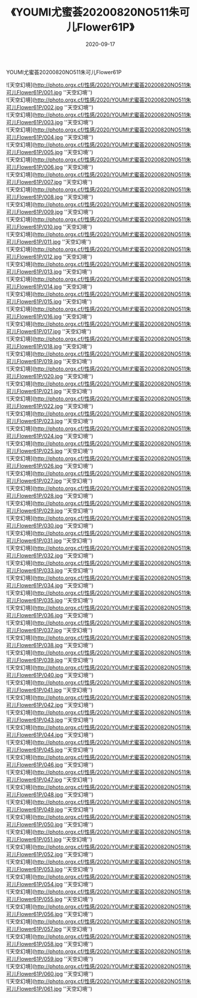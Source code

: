 ﻿---
layout: post
title: 《YOUMI尤蜜荟20200820NO511朱可儿Flower61P》
date: 2020-09-17
img: http://photo.orgx.cf/性感/2020/YOUMI尤蜜荟20200820NO511朱可儿Flower61P/000.jpg
tags: [美女,性感,泳衣]
---

YOUMI尤蜜荟20200820NO511朱可儿Flower61P



![天空幻境](http://photo.orgx.cf/性感/2020/YOUMI尤蜜荟20200820NO511朱可儿Flower61P/001.jpg ''天空幻境'')<br>
![天空幻境](http://photo.orgx.cf/性感/2020/YOUMI尤蜜荟20200820NO511朱可儿Flower61P/002.jpg ''天空幻境'')<br>
![天空幻境](http://photo.orgx.cf/性感/2020/YOUMI尤蜜荟20200820NO511朱可儿Flower61P/003.jpg ''天空幻境'')<br>
![天空幻境](http://photo.orgx.cf/性感/2020/YOUMI尤蜜荟20200820NO511朱可儿Flower61P/004.jpg ''天空幻境'')<br>
![天空幻境](http://photo.orgx.cf/性感/2020/YOUMI尤蜜荟20200820NO511朱可儿Flower61P/005.jpg ''天空幻境'')<br>
![天空幻境](http://photo.orgx.cf/性感/2020/YOUMI尤蜜荟20200820NO511朱可儿Flower61P/006.jpg ''天空幻境'')<br>
![天空幻境](http://photo.orgx.cf/性感/2020/YOUMI尤蜜荟20200820NO511朱可儿Flower61P/007.jpg ''天空幻境'')<br>
![天空幻境](http://photo.orgx.cf/性感/2020/YOUMI尤蜜荟20200820NO511朱可儿Flower61P/008.jpg ''天空幻境'')<br>
![天空幻境](http://photo.orgx.cf/性感/2020/YOUMI尤蜜荟20200820NO511朱可儿Flower61P/009.jpg ''天空幻境'')<br>
![天空幻境](http://photo.orgx.cf/性感/2020/YOUMI尤蜜荟20200820NO511朱可儿Flower61P/010.jpg ''天空幻境'')<br>
![天空幻境](http://photo.orgx.cf/性感/2020/YOUMI尤蜜荟20200820NO511朱可儿Flower61P/011.jpg ''天空幻境'')<br>
![天空幻境](http://photo.orgx.cf/性感/2020/YOUMI尤蜜荟20200820NO511朱可儿Flower61P/012.jpg ''天空幻境'')<br>
![天空幻境](http://photo.orgx.cf/性感/2020/YOUMI尤蜜荟20200820NO511朱可儿Flower61P/013.jpg ''天空幻境'')<br>
![天空幻境](http://photo.orgx.cf/性感/2020/YOUMI尤蜜荟20200820NO511朱可儿Flower61P/014.jpg ''天空幻境'')<br>
![天空幻境](http://photo.orgx.cf/性感/2020/YOUMI尤蜜荟20200820NO511朱可儿Flower61P/015.jpg ''天空幻境'')<br>
![天空幻境](http://photo.orgx.cf/性感/2020/YOUMI尤蜜荟20200820NO511朱可儿Flower61P/016.jpg ''天空幻境'')<br>
![天空幻境](http://photo.orgx.cf/性感/2020/YOUMI尤蜜荟20200820NO511朱可儿Flower61P/017.jpg ''天空幻境'')<br>
![天空幻境](http://photo.orgx.cf/性感/2020/YOUMI尤蜜荟20200820NO511朱可儿Flower61P/018.jpg ''天空幻境'')<br>
![天空幻境](http://photo.orgx.cf/性感/2020/YOUMI尤蜜荟20200820NO511朱可儿Flower61P/019.jpg ''天空幻境'')<br>
![天空幻境](http://photo.orgx.cf/性感/2020/YOUMI尤蜜荟20200820NO511朱可儿Flower61P/020.jpg ''天空幻境'')<br>
![天空幻境](http://photo.orgx.cf/性感/2020/YOUMI尤蜜荟20200820NO511朱可儿Flower61P/021.jpg ''天空幻境'')<br>
![天空幻境](http://photo.orgx.cf/性感/2020/YOUMI尤蜜荟20200820NO511朱可儿Flower61P/022.jpg ''天空幻境'')<br>
![天空幻境](http://photo.orgx.cf/性感/2020/YOUMI尤蜜荟20200820NO511朱可儿Flower61P/023.jpg ''天空幻境'')<br>
![天空幻境](http://photo.orgx.cf/性感/2020/YOUMI尤蜜荟20200820NO511朱可儿Flower61P/024.jpg ''天空幻境'')<br>
![天空幻境](http://photo.orgx.cf/性感/2020/YOUMI尤蜜荟20200820NO511朱可儿Flower61P/025.jpg ''天空幻境'')<br>
![天空幻境](http://photo.orgx.cf/性感/2020/YOUMI尤蜜荟20200820NO511朱可儿Flower61P/026.jpg ''天空幻境'')<br>
![天空幻境](http://photo.orgx.cf/性感/2020/YOUMI尤蜜荟20200820NO511朱可儿Flower61P/027.jpg ''天空幻境'')<br>
![天空幻境](http://photo.orgx.cf/性感/2020/YOUMI尤蜜荟20200820NO511朱可儿Flower61P/028.jpg ''天空幻境'')<br>
![天空幻境](http://photo.orgx.cf/性感/2020/YOUMI尤蜜荟20200820NO511朱可儿Flower61P/029.jpg ''天空幻境'')<br>
![天空幻境](http://photo.orgx.cf/性感/2020/YOUMI尤蜜荟20200820NO511朱可儿Flower61P/030.jpg ''天空幻境'')<br>
![天空幻境](http://photo.orgx.cf/性感/2020/YOUMI尤蜜荟20200820NO511朱可儿Flower61P/031.jpg ''天空幻境'')<br>
![天空幻境](http://photo.orgx.cf/性感/2020/YOUMI尤蜜荟20200820NO511朱可儿Flower61P/032.jpg ''天空幻境'')<br>
![天空幻境](http://photo.orgx.cf/性感/2020/YOUMI尤蜜荟20200820NO511朱可儿Flower61P/033.jpg ''天空幻境'')<br>
![天空幻境](http://photo.orgx.cf/性感/2020/YOUMI尤蜜荟20200820NO511朱可儿Flower61P/034.jpg ''天空幻境'')<br>
![天空幻境](http://photo.orgx.cf/性感/2020/YOUMI尤蜜荟20200820NO511朱可儿Flower61P/035.jpg ''天空幻境'')<br>
![天空幻境](http://photo.orgx.cf/性感/2020/YOUMI尤蜜荟20200820NO511朱可儿Flower61P/036.jpg ''天空幻境'')<br>
![天空幻境](http://photo.orgx.cf/性感/2020/YOUMI尤蜜荟20200820NO511朱可儿Flower61P/037.jpg ''天空幻境'')<br>
![天空幻境](http://photo.orgx.cf/性感/2020/YOUMI尤蜜荟20200820NO511朱可儿Flower61P/038.jpg ''天空幻境'')<br>
![天空幻境](http://photo.orgx.cf/性感/2020/YOUMI尤蜜荟20200820NO511朱可儿Flower61P/039.jpg ''天空幻境'')<br>
![天空幻境](http://photo.orgx.cf/性感/2020/YOUMI尤蜜荟20200820NO511朱可儿Flower61P/040.jpg ''天空幻境'')<br>
![天空幻境](http://photo.orgx.cf/性感/2020/YOUMI尤蜜荟20200820NO511朱可儿Flower61P/041.jpg ''天空幻境'')<br>
![天空幻境](http://photo.orgx.cf/性感/2020/YOUMI尤蜜荟20200820NO511朱可儿Flower61P/042.jpg ''天空幻境'')<br>
![天空幻境](http://photo.orgx.cf/性感/2020/YOUMI尤蜜荟20200820NO511朱可儿Flower61P/043.jpg ''天空幻境'')<br>
![天空幻境](http://photo.orgx.cf/性感/2020/YOUMI尤蜜荟20200820NO511朱可儿Flower61P/044.jpg ''天空幻境'')<br>
![天空幻境](http://photo.orgx.cf/性感/2020/YOUMI尤蜜荟20200820NO511朱可儿Flower61P/045.jpg ''天空幻境'')<br>
![天空幻境](http://photo.orgx.cf/性感/2020/YOUMI尤蜜荟20200820NO511朱可儿Flower61P/046.jpg ''天空幻境'')<br>
![天空幻境](http://photo.orgx.cf/性感/2020/YOUMI尤蜜荟20200820NO511朱可儿Flower61P/047.jpg ''天空幻境'')<br>
![天空幻境](http://photo.orgx.cf/性感/2020/YOUMI尤蜜荟20200820NO511朱可儿Flower61P/048.jpg ''天空幻境'')<br>
![天空幻境](http://photo.orgx.cf/性感/2020/YOUMI尤蜜荟20200820NO511朱可儿Flower61P/049.jpg ''天空幻境'')<br>
![天空幻境](http://photo.orgx.cf/性感/2020/YOUMI尤蜜荟20200820NO511朱可儿Flower61P/050.jpg ''天空幻境'')<br>
![天空幻境](http://photo.orgx.cf/性感/2020/YOUMI尤蜜荟20200820NO511朱可儿Flower61P/051.jpg ''天空幻境'')<br>
![天空幻境](http://photo.orgx.cf/性感/2020/YOUMI尤蜜荟20200820NO511朱可儿Flower61P/052.jpg ''天空幻境'')<br>
![天空幻境](http://photo.orgx.cf/性感/2020/YOUMI尤蜜荟20200820NO511朱可儿Flower61P/053.jpg ''天空幻境'')<br>
![天空幻境](http://photo.orgx.cf/性感/2020/YOUMI尤蜜荟20200820NO511朱可儿Flower61P/054.jpg ''天空幻境'')<br>
![天空幻境](http://photo.orgx.cf/性感/2020/YOUMI尤蜜荟20200820NO511朱可儿Flower61P/055.jpg ''天空幻境'')<br>
![天空幻境](http://photo.orgx.cf/性感/2020/YOUMI尤蜜荟20200820NO511朱可儿Flower61P/056.jpg ''天空幻境'')<br>
![天空幻境](http://photo.orgx.cf/性感/2020/YOUMI尤蜜荟20200820NO511朱可儿Flower61P/057.jpg ''天空幻境'')<br>
![天空幻境](http://photo.orgx.cf/性感/2020/YOUMI尤蜜荟20200820NO511朱可儿Flower61P/058.jpg ''天空幻境'')<br>
![天空幻境](http://photo.orgx.cf/性感/2020/YOUMI尤蜜荟20200820NO511朱可儿Flower61P/059.jpg ''天空幻境'')<br>
![天空幻境](http://photo.orgx.cf/性感/2020/YOUMI尤蜜荟20200820NO511朱可儿Flower61P/060.jpg ''天空幻境'')<br>
![天空幻境](http://photo.orgx.cf/性感/2020/YOUMI尤蜜荟20200820NO511朱可儿Flower61P/061.jpg ''天空幻境'')<br>